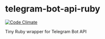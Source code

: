 # telegram-bot-api-ruby
[![Code Climate](https://codeclimate.com/github/krautcat/telegram-bot-api-ruby/badges/gpa.svg)](https://codeclimate.com/github/krautcat/telegram-bot-api-ruby)

Tiny Ruby wrapper for Telegram Bot API
